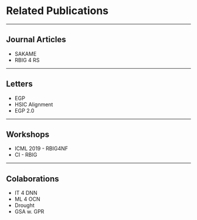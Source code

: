 # Related Publications


---
## Journal Articles

* SAKAME
* RBIG 4 RS


---
## Letters

* EGP
* HSIC Alignment
* EGP 2.0


---
## Workshops

* ICML 2019 - RBIG4NF
* CI - RBIG

---
## Colaborations

* IT 4 DNN
* ML 4 OCN
* Drought
* GSA w. GPR